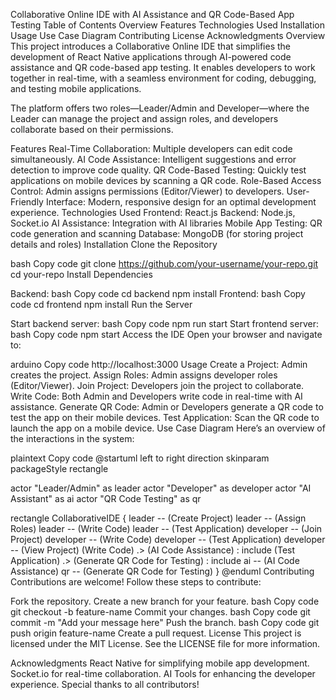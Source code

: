 Collaborative Online IDE with AI Assistance and QR Code-Based App Testing
Table of Contents
Overview
Features
Technologies Used
Installation
Usage
Use Case Diagram
Contributing
License
Acknowledgments
Overview
This project introduces a Collaborative Online IDE that simplifies the development of React Native applications through AI-powered code assistance and QR code-based app testing. It enables developers to work together in real-time, with a seamless environment for coding, debugging, and testing mobile applications.

The platform offers two roles—Leader/Admin and Developer—where the Leader can manage the project and assign roles, and developers collaborate based on their permissions.

Features
Real-Time Collaboration: Multiple developers can edit code simultaneously.
AI Code Assistance: Intelligent suggestions and error detection to improve code quality.
QR Code-Based Testing: Quickly test applications on mobile devices by scanning a QR code.
Role-Based Access Control: Admin assigns permissions (Editor/Viewer) to developers.
User-Friendly Interface: Modern, responsive design for an optimal development experience.
Technologies Used
Frontend: React.js
Backend: Node.js, Socket.io
AI Assistance: Integration with AI libraries
Mobile App Testing: QR code generation and scanning
Database: MongoDB (for storing project details and roles)
Installation
Clone the Repository

bash
Copy code
git clone https://github.com/your-username/your-repo.git
cd your-repo
Install Dependencies

Backend:
bash
Copy code
cd backend
npm install
Frontend:
bash
Copy code
cd frontend
npm install
Run the Server

Start backend server:
bash
Copy code
npm run start
Start frontend server:
bash
Copy code
npm start
Access the IDE
Open your browser and navigate to:

arduino
Copy code
http://localhost:3000
Usage
Create a Project: Admin creates the project.
Assign Roles: Admin assigns developer roles (Editor/Viewer).
Join Project: Developers join the project to collaborate.
Write Code: Both Admin and Developers write code in real-time with AI assistance.
Generate QR Code: Admin or Developers generate a QR code to test the app on their mobile devices.
Test Application: Scan the QR code to launch the app on a mobile device.
Use Case Diagram
Here’s an overview of the interactions in the system:

plaintext
Copy code
@startuml
left to right direction
skinparam packageStyle rectangle

actor "Leader/Admin" as leader
actor "Developer" as developer
actor "AI Assistant" as ai
actor "QR Code Testing" as qr

rectangle CollaborativeIDE {
leader -- (Create Project)
leader -- (Assign Roles)
leader -- (Write Code)
leader -- (Test Application)
developer -- (Join Project)
developer -- (Write Code)
developer -- (Test Application)
developer -- (View Project)
(Write Code) .> (AI Code Assistance) : include
(Test Application) .> (Generate QR Code for Testing) : include
ai -- (AI Code Assistance)
qr -- (Generate QR Code for Testing)
}
@enduml
Contributing
Contributions are welcome! Follow these steps to contribute:

Fork the repository.
Create a new branch for your feature.
bash
Copy code
git checkout -b feature-name
Commit your changes.
bash
Copy code
git commit -m "Add your message here"
Push the branch.
bash
Copy code
git push origin feature-name
Create a pull request.
License
This project is licensed under the MIT License. See the LICENSE file for more information.

Acknowledgments
React Native for simplifying mobile app development.
Socket.io for real-time collaboration.
AI Tools for enhancing the developer experience.
Special thanks to all contributors!

